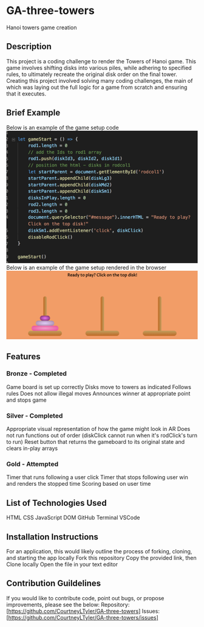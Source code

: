 # GA-three-towers
Hanoi towers game creation

## Description
This project is a coding challenge to render the Towers of Hanoi game.  This game involves shifting disks into various piles, while adhering to specified rules, to ultimately recreate the original disk order on the final tower.
Creating this project involved solving many coding challenges, the main of which was laying out the full logic for a game from scratch and ensuring that it executes.
## Brief Example
Below is an example of the game setup code
![snippet of gameboard setup code](codesnip.png?raw=true)
Below is an example of the game setup rendered in the browser
![snippet of rendered gameboard](rendersnip.png?raw=true)
## Features
### Bronze - Completed
Game board is set up correctly
Disks move to towers as indicated
Follows rules
Does not allow illegal moves
Announces winner at appropriate point and stops game

### Silver - Completed
Appropriate visual representation of how the game might look in AR
Does not run functions out of order (diskClick cannot run when it's rodClick's turn to run)
Reset button that returns the gameboard to its original state and clears in-play arrays
### Gold - Attempted
Timer that runs following a user click
Timer that stops following user win and renders the stopped time
Scoring based on user time

## List of Technologies Used
HTML
CSS
JavaScript
DOM
GitHub
Terminal
VSCode
## Installation Instructions
For an application, this would likely outline the process of forking, cloning, and starting the app locally
Fork this repository
Copy the provided link, then Clone locally
Open the file in your text editor
## Contribution Guildelines
If you would like to contribute code, point out bugs, or propose improvements, please see the below:
Repository: [https://github.com/CourtneyLTyler/GA-three-towers]
Issues: [https://github.com/CourtneyLTyler/GA-three-towers/issues]